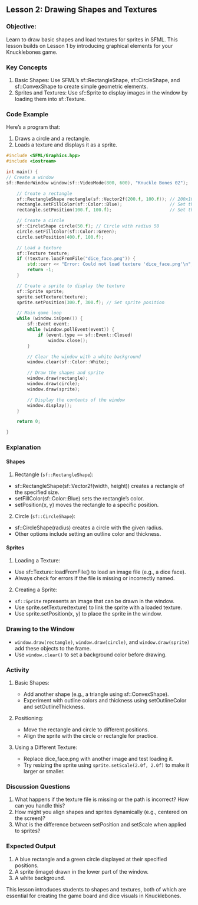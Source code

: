 ## Lesson 2: Drawing Shapes and Textures

### Objective:

Learn to draw basic shapes and load textures for sprites in SFML. This lesson builds on Lesson 1 by introducing graphical elements for your Knucklebones game.

### Key Concepts

1. Basic Shapes: Use SFML’s sf::RectangleShape, sf::CircleShape, and sf::ConvexShape to create simple geometric elements.
2. Sprites and Textures: Use sf::Sprite to display images in the window by loading them into sf::Texture.

### Code Example

Here’s a program that:

1. Draws a circle and a rectangle.
2. Loads a texture and displays it as a sprite.

```cpp
#include <SFML/Graphics.hpp>
#include <iostream>

int main() {
// Create a window
sf::RenderWindow window(sf::VideoMode(800, 600), "Knuckle Bones 02");

    // Create a rectangle
    sf::RectangleShape rectangle(sf::Vector2f(200.f, 100.f)); // 200x100 rectangle
    rectangle.setFillColor(sf::Color::Blue);                  // Set the fill color
    rectangle.setPosition(100.f, 100.f);                      // Set the position

    // Create a circle
    sf::CircleShape circle(50.f); // Circle with radius 50
    circle.setFillColor(sf::Color::Green);
    circle.setPosition(400.f, 100.f);

    // Load a texture
    sf::Texture texture;
    if (!texture.loadFromFile("dice_face.png")) {
        std::cerr << "Error: Could not load texture 'dice_face.png'\n";
        return -1;
    }

    // Create a sprite to display the texture
    sf::Sprite sprite;
    sprite.setTexture(texture);
    sprite.setPosition(300.f, 300.f); // Set sprite position

    // Main game loop
    while (window.isOpen()) {
        sf::Event event;
        while (window.pollEvent(event)) {
            if (event.type == sf::Event::Closed)
                window.close();
        }

        // Clear the window with a white background
        window.clear(sf::Color::White);

        // Draw the shapes and sprite
        window.draw(rectangle);
        window.draw(circle);
        window.draw(sprite);

        // Display the contents of the window
        window.display();
    }

    return 0;

}
```

### Explanation

#### Shapes

1. Rectangle (`sf::RectangleShape`):

- sf::RectangleShape(sf::Vector2f(width, height)) creates a rectangle of the specified size.
- setFillColor(sf::Color::Blue) sets the rectangle’s color.
- setPosition(x, y) moves the rectangle to a specific position.

2. Circle (`sf::CircleShape`):

- sf::CircleShape(radius) creates a circle with the given radius.
- Other options include setting an outline color and thickness.

#### Sprites

1. Loading a Texture:

- Use sf::Texture::loadFromFile() to load an image file (e.g., a dice face).
- Always check for errors if the file is missing or incorrectly named.

2. Creating a Sprite:

- `sf::Sprite` represents an image that can be drawn in the window.
- Use sprite.setTexture(texture) to link the sprite with a loaded texture.
- Use sprite.setPosition(x, y) to place the sprite in the window.

### Drawing to the Window

- `window.draw(rectangle)`, `window.draw(circle)`, and `window.draw(sprite)` add these objects to the frame.
- Use `window.clear()` to set a background color before drawing.

### Activity

1. Basic Shapes:

   - Add another shape (e.g., a triangle using sf::ConvexShape).
   - Experiment with outline colors and thickness using setOutlineColor and setOutlineThickness.

2. Positioning:

   - Move the rectangle and circle to different positions.
   - Align the sprite with the circle or rectangle for practice.

3. Using a Different Texture:

   - Replace dice_face.png with another image and test loading it.
   - Try resizing the sprite using `sprite.setScale(2.0f, 2.0f)` to make it larger or smaller.

### Discussion Questions

1. What happens if the texture file is missing or the path is incorrect? How can you handle this?
2. How might you align shapes and sprites dynamically (e.g., centered on the screen)?
3. What is the difference between setPosition and setScale when applied to sprites?

### Expected Output

1. A blue rectangle and a green circle displayed at their specified positions.
2. A sprite (image) drawn in the lower part of the window.
3. A white background.

This lesson introduces students to shapes and textures, both of which are essential for creating the game board and dice visuals in Knucklebones.

